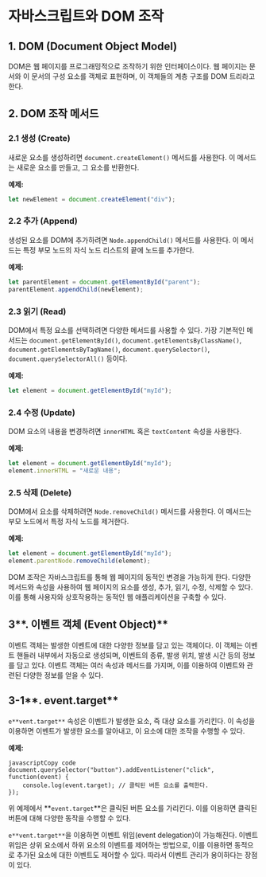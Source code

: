 # 자바스크립트와 DOM 조작

## 1. DOM (Document Object Model)

DOM은 웹 페이지를 프로그래밍적으로 조작하기 위한 인터페이스이다. 웹 페이지는 문서와 이 문서의 구성 요소를 객체로 표현하며, 이 객체들의 계층 구조를 DOM 트리라고 한다.

## 2. DOM 조작 메서드

### 2.1 생성 (Create)

새로운 요소를 생성하려면 `document.createElement()` 메서드를 사용한다. 이 메서드는 새로운 요소를 만들고, 그 요소를 반환한다.

**예제:**

```javascript
let newElement = document.createElement("div");
```

### 2.2 추가 (Append)

생성된 요소를 DOM에 추가하려면 `Node.appendChild()` 메서드를 사용한다. 이 메서드는 특정 부모 노드의 자식 노드 리스트의 끝에 노드를 추가한다.

**예제:**

```javascript
let parentElement = document.getElementById("parent");
parentElement.appendChild(newElement);
```

### 2.3 읽기 (Read)

DOM에서 특정 요소를 선택하려면 다양한 메서드를 사용할 수 있다. 가장 기본적인 메서드는 `document.getElementById()`, `document.getElementsByClassName()`, `document.getElementsByTagName()`, `document.querySelector()`, `document.querySelectorAll()` 등이다.

**예제:**

```javascript
let element = document.getElementById("myId");
```

### 2.4 수정 (Update)

DOM 요소의 내용을 변경하려면 `innerHTML` 혹은 `textContent` 속성을 사용한다.

**예제:**

```javascript
let element = document.getElementById("myId");
element.innerHTML = "새로운 내용";
```

### 2.5 삭제 (Delete)

DOM에서 요소를 삭제하려면 `Node.removeChild()` 메서드를 사용한다. 이 메서드는 부모 노드에서 특정 자식 노드를 제거한다.

**예제:**

```javascript
let element = document.getElementById("myId");
element.parentNode.removeChild(element);
```

DOM 조작은 자바스크립트를 통해 웹 페이지의 동적인 변경을 가능하게 한다. 다양한 메서드와 속성을 사용하여 웹 페이지의 요소를 생성, 추가, 읽기, 수정, 삭제할 수 있다. 이를 통해 사용자와 상호작용하는 동적인 웹 애플리케이션을 구축할 수 있다.

## 3**. 이벤트 객체 (Event Object)**

이벤트 객체는 발생한 이벤트에 대한 다양한 정보를 담고 있는 객체이다. 이 객체는 이벤트 핸들러 내부에서 자동으로 생성되며, 이벤트의 종류, 발생 위치, 발생 시간 등의 정보를 담고 있다. 이벤트 객체는 여러 속성과 메서드를 가지며, 이를 이용하여 이벤트와 관련된 다양한 정보를 얻을 수 있다.

## 3-1**. event.target**

`e**vent.target**` 속성은 이벤트가 발생한 요소, 즉 대상 요소를 가리킨다. 이 속성을 이용하면 이벤트가 발생한 요소를 알아내고, 이 요소에 대한 조작을 수행할 수 있다.

**예제:**

```
javascriptCopy code
document.querySelector("button").addEventListener("click", function(event) {
    console.log(event.target); // 클릭된 버튼 요소를 출력한다.
});

```

위 예제에서 **`event.target`**은 클릭된 버튼 요소를 가리킨다. 이를 이용하면 클릭된 버튼에 대해 다양한 동작을 수행할 수 있다.

`e**vent.target**`을 이용하면 이벤트 위임(event delegation)이 가능해진다. 이벤트 위임은 상위 요소에서 하위 요소의 이벤트를 제어하는 방법으로, 이를 이용하면 동적으로 추가된 요소에 대한 이벤트도 제어할 수 있다. 따라서 이벤트 관리가 용이하다는 장점이 있다.
